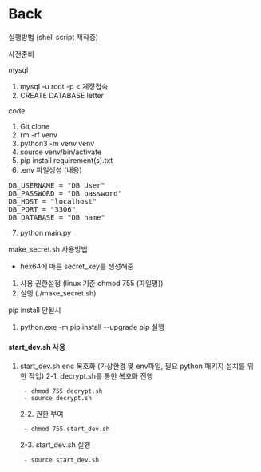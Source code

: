 # Back
실행방법 (shell script 제작중)


사전준비

mysql
1. mysql -u root -p < 계정접속
2. CREATE DATABASE letter

code
1. Git clone
2. rm -rf venv
3. python3 -m venv venv
4. source venv/bin/activate
5. pip install requirement(s).txt
6. .env 파일생성
(내용)
<pre>
DB_USERNAME = "DB User"
DB_PASSWORD = "DB password"
DB_HOST = "localhost"
DB_PORT = "3306"
DB_DATABASE = "DB name"
</pre>

7. python main.py



make_secret.sh 사용방법
- hex64에 따른 secret_key를 생성해줌

1. 사용 권한설정 (linux 기준 chmod 755 (파일명))
2. 실행 (./make_secret.sh)

pip install 안될시 
1.  python.exe -m pip install --upgrade pip 실행


#### start_dev.sh 사용

1. start_dev.sh.enc 복호화 (가상환경 및 env파일, 필요 python 패키지 설치를 위한 작업)
    2-1. decrypt.sh를 통한 복호화 진행

        - chmod 755 decrypt.sh
        - source decrypt.sh


    2-2. 권한 부여

        - chmod 755 start_dev.sh

    2-3. start_dev.sh 실행

        - source start_dev.sh